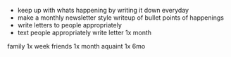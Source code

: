 
- keep up with whats happening by writing it down everyday
- make a monthly newsletter style writeup of bullet points of happenings
- write letters to people appropriately
- text people appropriately
write letter 1x month

family
1x week
friends
1x month
aquaint
1x 6mo

 